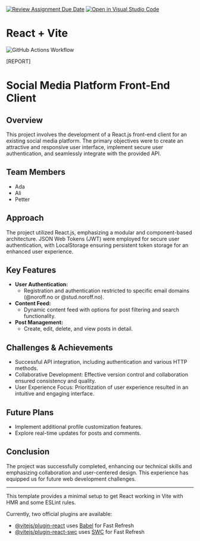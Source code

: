 [![Review Assignment Due Date](https://classroom.github.com/assets/deadline-readme-button-24ddc0f5d75046c5622901739e7c5dd533143b0c8e959d652212380cedb1ea36.svg)](https://classroom.github.com/a/8ndPp79U)
[![Open in Visual Studio Code](https://classroom.github.com/assets/open-in-vscode-718a45dd9cf7e7f842a935f5ebbe5719a5e09af4491e668f4dbf3b35d5cca122.svg)](https://classroom.github.com/online_ide?assignment_repo_id=12281634&assignment_repo_type=AssignmentRepo)
# React + Vite
![GitHub Actions Workflow](https://github.com/AliNough/fed2-js2-course-assignement-oslo-mimir-testing/actions/workflows/e2e-testing.js.yml/badge.svg)

[REPORT]
# Social Media Platform Front-End Client

## Overview
This project involves the development of a React.js front-end client for an existing social media platform. The primary objectives were to create an attractive and responsive user interface, implement secure user authentication, and seamlessly integrate with the provided API.

## Team Members
- Ada
- Ali
- Petter

## Approach
The project utilized React.js, emphasizing a modular and component-based architecture. JSON Web Tokens (JWT) were employed for secure user authentication, with LocalStorage ensuring persistent token storage for an enhanced user experience.

## Key Features
- **User Authentication:**
  - Registration and authentication restricted to specific email domains (@noroff.no or @stud.noroff.no).
- **Content Feed:**
  - Dynamic content feed with options for post filtering and search functionality.
- **Post Management:**
  - Create, edit, delete, and view posts in detail.

## Challenges & Achievements
- Successful API integration, including authentication and various HTTP methods.
- Collaborative Development: Effective version control and collaboration ensured consistency and quality.
- User Experience Focus: Prioritization of user experience resulted in an intuitive and engaging interface.

## Future Plans
- Implement additional profile customization features.
- Explore real-time updates for posts and comments.

## Conclusion
The project was successfully completed, enhancing our technical skills and emphasizing collaboration and user-centered design. This experience has equipped us for future web development challenges.

---

This template provides a minimal setup to get React working in Vite with HMR and some ESLint rules.

Currently, two official plugins are available:

- [@vitejs/plugin-react](https://github.com/vitejs/vite-plugin-react/blob/main/packages/plugin-react/README.md) uses [Babel](https://babeljs.io/) for Fast Refresh
- [@vitejs/plugin-react-swc](https://github.com/vitejs/vite-plugin-react-swc) uses [SWC](https://swc.rs/) for Fast Refresh
